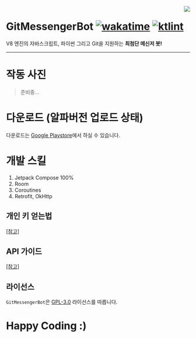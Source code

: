 <image src="https://raw.githubusercontent.com/sungbin5304/GitMessengerBot/master/app/src/main/res/mipmap-xxhdpi/ic_launcher.png" align="right" />


# GitMessengerBot [![wakatime](https://wakatime.com/badge/github/GitMessengerBot/GitMessengerBot-Android.svg)](https://wakatime.com/badge/github/GitMessengerBot/GitMessengerBot-Android) [![ktlint](https://img.shields.io/badge/code%20style-%E2%9D%A4-FF4081.svg)](https://ktlint.github.io/)
V8 엔진의 자바스크립트, 파이썬 그리고 Git을 지원하는 **최첨단 메신저 봇!**

-----

# 작동 사진
> 준비중...

# 다운로드 (알파버전 업로드 상태)
다운로드는 [Google Playstore](https://play.google.com/store/apps/details?id=com.sungbin.gitkakaobot&hl=ko)에서 하실 수 있습니다.

# 개발 스킬
1. Jetpack Compose 100%
2. Room
3. Coroutines
4. Retrofit, OkHttp

## 개인 키 얻는법
[[참고]](https://github.com/jisungbin/GitMessengerBot/blob/master/get-personal-access-key.md)

## API 가이드
[[참고]](https://github.com/jisungbin/GitMessengerBot/blob/master/api-guide.md)

## 라이선스
`GitMessengerBot`은 [GPL-3.0](https://github.com/jisungbin/GitMessengerBot/blob/master/LICENSE) 라이선스를 따릅니다.

# Happy Coding :)
